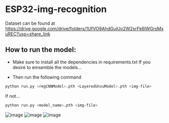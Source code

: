 # ESP32-img-recognition
Dataset can be found at https://drive.google.com/drive/folders/1UfVO9AhdGujUo2W2srFk6lWGrsMxuREC?usp=share_link


## How to run the model:

* Make sure to install all the dependencies in requirements.txt
If you desire to emsemble the models...

* Then run the following command
```bash
python run.py <regCNNModel>.pth <LayeredUnsuModel>.pth <img-file>
```

If not...
```bash
python run.py <model_name>.pth <img-file>
```

![image](https://github.com/user-attachments/assets/83794c80-d1ac-4a4a-b82d-45759cd17d92)
![image](https://github.com/user-attachments/assets/0abd5292-ada3-4fda-910b-f56d98f0c4df)
![image](https://github.com/user-attachments/assets/25410344-fadf-4958-9352-4ee4519de5f4)




